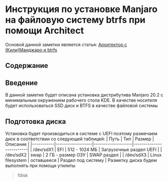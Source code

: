 # Инструкция по установке Manjaro на файловую систему btrfs при помощи Architect
Основой данной заметки является статья: [Архитектор с (Кили)Манджаро и btrfs](https://maxper.ru/2017/12/24/%D0%B0%D1%80%D1%85%D0%B8%D1%82%D0%B5%D0%BA%D1%82%D0%BE%D1%80-%D1%81-%D0%BA%D0%B8%D0%BB%D0%B8%D0%BC%D0%B0%D0%BD%D0%B4%D0%B6%D0%B0%D1%80%D0%BE-%D0%B8-btrfs/)

## Содержание

## Введение
В данной заметке будет описана установка дистрибутива Manjaro 20.2 c минимальным окружением рабочего стола KDE. В качестве носителя будет использоваться SSD диск и BTFS в качестве файловой системы

## Подготовка диска
Установка будет производиться в системе с UEFI поэтому размечаем диск в соответствии со следующей таблицей:
| Путь      | Тип              | Размер            | Описание                |
|-----------|------------------|-------------------|-------------------------|
| /dev/sdX1 | EFI              | 512 - 1024 МБ     | Загрузочные раздел UEFI |
| /dev/sdX2 | swap             | 2 ГБ - размер ОЗУ | SWAP раздел             |
| /dev/sdX3 | Linux filesystem | оставшееся        | Раздел под систему      |
Разметку диска будем выполнять при помощи утилиты 

> fdisk

<!--stackedit_data:
eyJoaXN0b3J5IjpbLTExNTE3OTQzOTIsLTYwNjI5MTEwOSwtMj
AzMzI1MjM3N119
-->
